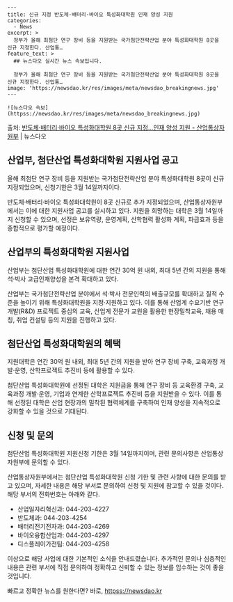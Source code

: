    ---
    title: 신규 지정 반도체·배터리·바이오 특성화대학원 인재 양성 지원
    categories:
      - News
    excerpt: >
      정부가 올해 최첨단 연구 장비 등을 지원받는 국가첨단전략산업 분야 특성화대학원 8곳을 신규 지정한다. 산업통…
    feature_text: >
      ## 뉴스다오 실시간 뉴스 속보입니다.
    
      정부가 올해 최첨단 연구 장비 등을 지원받는 국가첨단전략산업 분야 특성화대학원 8곳을 신규 지정한다. 산업통…
    image: 'https://newsdao.kr/res/images/meta/newsdao_breakingnews.jpg'
    ---
    
    ![뉴스다오 속보](httpss://newsdao.kr/res/images/meta/newsdao_breakingnews.jpg)

<p>출처: <a href="httpss://newsdao.kr/3068" rel="dofollow">반도체·배터리·바이오 특성화대학원 8곳 신규 지정…인재 양성 지원 - 산업통상자원부</a> | 뉴스다오</p>

<h2 data-ke-size="size26">산업부, 첨단산업 특성화대학원 지원사업 공고</h2>
<p data-ke-size="size16">올해 최첨단 연구 장비 등을 지원받는 국가첨단전략산업 분야 특성화대학원 8곳이 신규 지정되었으며, 신청기한은 3월 14일까지이다.</p>

반도체·배터리·바이오 특성화대학원이 8곳 신규로 추가 지정되었으며, 산업통상자원부에서는 이에 대한 지원사업 공고를 실시하고 있다. 지원을 희망하는 대학은 3월 14일까지 신청할 수 있으며, 선정은 보유역량, 운영계획, 산학협력 활성화 계획, 파급효과 등을 종합적으로 평가할 예정이다. 

<h2 data-ke-size="size26">산업부의 특성화대학원 지원사업</h2>
<p data-ke-size="size16">산업부는 첨단산업 특성화대학원에 대한 연간 30억 원 내외, 최대 5년 간의 지원을 통해 석·박사 고급인재양성을 본격 확대하고 있다.</p>

산업부는 국가첨단전략산업 분야에서 석·박사 전문인력의 배출규모를 확대하고 질적 수준을 높이기 위해 특성화대학원을 지정·지원하고 있다. 이를 통해 산업계 수요기반 연구개발(R&D) 프로젝트 중심의 교육, 산업계 전문가 교원을 활용한 현장밀착교육, 채용 매칭, 취업 컨설팅 등의 지원을 진행하고 있다.

<h2 data-ke-size="size26">첨단산업 특성화대학원의 혜택</h2>
<p data-ke-size="size16">지원대학은 연간 30억 원 내외, 최대 5년 간의 지원을 받아 연구 장비 구축, 교육과정 개발·운영, 산학프로젝트 추진비 등에 활용할 수 있다.</p>
   
첨단산업 특성화대학원에 선정된 대학은 지원금을 통해 연구 장비 등 교육환경 구축, 교육과정 개발·운영, 기업과 연계한 산학프로젝트 추진비 등을 지원받을 수 있다. 이를 통해 선정된 대학은 산업 현장과의 밀착된 협력체계를 구축하여 인재 양성을 지속적으로 강화할 수 있을 것으로 기대된다.

<h2 data-ke-size="size26">신청 및 문의</h2>
<p data-ke-size="size16">첨단산업 특성화대학원 지원신청 기한은 3월 14일까지이며, 관련 문의사항은 산업통상자원부에 문의할 수 있다.</p>
   
산업통상자원부에서는 첨단산업 특성화대학원 신청 기한 및 관련 사항에 대한 문의를 받고 있으며, 자세한 내용은 해당 부서로 문의하여 신청 및 지원에 참고할 수 있을 것이다. 해당 부서의 전화번호는 아래와 같다.
- 산업일자리혁신과: 044-203-4227
- 반도체과: 044-203-4254
- 배터리전기전자과: 044-203-4269
- 바이오융합산업과: 044-203-4297
- 디스플레이가전팀: 044-203-4258

이상으로 해당 사업에 대한 기본적인 소식을 안내드렸습니다. 추가적인 문의나 심층적인 내용은 관련 부서에 직접 문의하여 정확하고 신뢰할 수 있는 정보를 입수하는 것이 좋을 것입니다.
 

빠르고 정확한 뉴스를 원한다면? 바로, <a href="httpss://newsdao.kr" rel="dofollow">httpss://newsdao.kr</a>


    